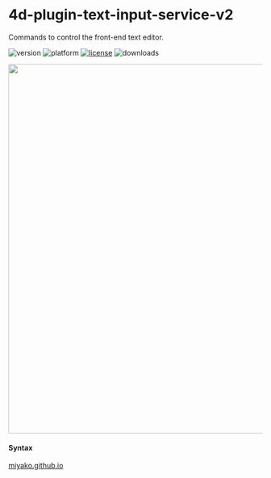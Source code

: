 # 4d-plugin-text-input-service-v2
Commands to control the front-end text editor.

![version](https://img.shields.io/badge/version-19%2B-5682DF)
![platform](https://img.shields.io/static/v1?label=platform&message=mac-intel%20|%20mac-arm%20&color=blue)
[![license](https://img.shields.io/github/license/miyako/4d-plugin-text-input-service-v2)](LICENSE)
![downloads](https://img.shields.io/github/downloads/miyako/4d-plugin-text-input-service-v2/total)

<img width="733" alt="" src="https://github.com/miyako/4d-plugin-text-input-service-v2/assets/1725068/d0aff5a0-e753-423a-bcb4-4cc092003382">

#### Syntax

[miyako.github.io](https://miyako.github.io/2023/08/03/4d-plugin-text-input-source-v2.html)

